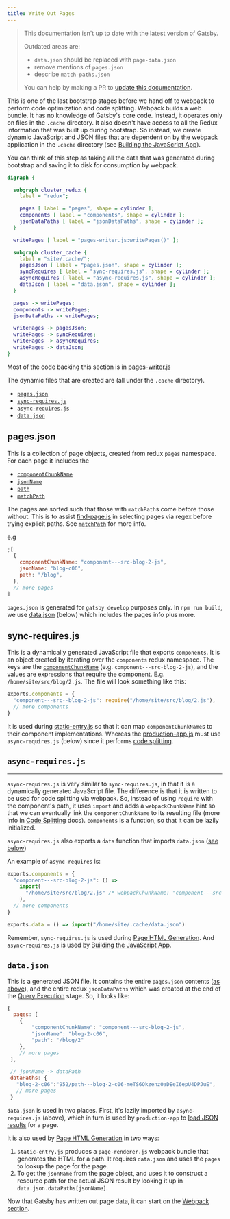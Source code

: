 ```yaml
---
title: Write Out Pages
---
```


> This documentation isn't up to date with the latest version of Gatsby.
>
> Outdated areas are:
>
> - `data.json` should be replaced with `page-data.json`
> - remove mentions of `pages.json`
> - describe `match-paths.json`
>
> You can help by making a PR to [update this documentation](https://github.com/gatsbyjs/gatsby/issues/14228).

This is one of the last bootstrap stages before we hand off to webpack to perform code optimization and code splitting. Webpack builds a web bundle. It has no knowledge of Gatsby's core code. Instead, it operates only on files in the `.cache` directory. It also doesn't have access to all the Redux information that was built up during bootstrap. So instead, we create dynamic JavaScript and JSON files that are dependent on by the webpack application in the `.cache` directory (see [Building the JavaScript App](/docs/production-app/)).

You can think of this step as taking all the data that was generated during bootstrap and saving it to disk for consumption by webpack.

```dot
digraph {

  subgraph cluster_redux {
    label = "redux";

    pages [ label = "pages", shape = cylinder ];
    components [ label = "components", shape = cylinder ];
    jsonDataPaths [ label = "jsonDataPaths", shape = cylinder ];
  }

  writePages [ label = "pages-writer.js:writePages()" ];

  subgraph cluster_cache {
    label = "site/.cache/";
    pagesJson [ label = "pages.json", shape = cylinder ];
    syncRequires [ label = "sync-requires.js", shape = cylinder ];
    asyncRequires [ label = "async-requires.js", shape = cylinder ];
    dataJson [ label = "data.json", shape = cylinder ];
  }

  pages -> writePages;
  components -> writePages;
  jsonDataPaths -> writePages;

  writePages -> pagesJson;
  writePages -> syncRequires;
  writePages -> asyncRequires;
  writePages -> dataJson;
}
```

Most of the code backing this section is in [pages-writer.js](https://github.com/gatsbyjs/gatsby/blob/master/packages/gatsby/src/internal-plugins/query-runner/pages-writer.js)

The dynamic files that are created are (all under the `.cache` directory).

- [`pages.json`](#pagesjson)
- [`sync-requires.js`](#sync-requiresjs)
- [`async-requires.js`](#async-requiresjs)
- [`data.json`](#datajson)

## pages.json

This is a collection of page objects, created from redux `pages` namespace. For each page it includes the

- [`componentChunkName`](/docs/gatsby-internals-terminology/#componentchunkname)
- [`jsonName`](/docs/gatsby-internals-terminology/#jsonname)
- [`path`](/docs/gatsby-internals-terminology/#path)
- [`matchPath`](/docs/gatsby-internals-terminology/#matchpath)

The pages are sorted such that those with `matchPath`s come before those without. This is to assist [find-page.js](https://github.com/gatsbyjs/gatsby/blob/master/packages/gatsby/cache-dir/find-page.js) in selecting pages via regex before trying explicit paths. See [`matchPath`](/docs/gatsby-internals-terminology/#matchpath) for more info.

e.g

```javascript
;[
  {
    componentChunkName: "component---src-blog-2-js",
    jsonName: "blog-c06",
    path: "/blog",
  },
  // more pages
]
```

`pages.json` is generated for `gatsby develop` purposes only. In `npm run build`, we use [data.json](/docs/write-pages/#datajson) (below) which includes the pages info plus more.

## sync-requires.js

This is a dynamically generated JavaScript file that exports `components`. It is an object created by iterating over the `components` redux namespace. The keys are the [`componentChunkName`](/docs/gatsby-internals-terminology/#componentchunkname) (e.g. `component---src-blog-2-js`), and the values are expressions that require the component. E.g. `/home/site/src/blog/2.js`. The file will look something like this:

```javascript
exports.components = {
  "component---src--blog-2-js": require("/home/site/src/blog/2.js"),
  // more components
}
```

It is used during [static-entry.js](https://github.com/gatsbyjs/gatsby/blob/master/packages/gatsby/cache-dir/static-entry.js) so that it can map `componentChunkName`s to their component implementations. Whereas the [production-app.js](https://github.com/gatsbyjs/gatsby/blob/master/packages/gatsby/cache-dir/production-app.js) must use `async-requires.js` (below) since it performs [code splitting](/docs/how-code-splitting-works/).

## `async-requires.js`

---

`async-requires.js` is very similar to `sync-requires.js`, in that it is a dynamically generated JavaScript file. The difference is that it is written to be used for code splitting via webpack. So, instead of using `require` with the component's path, it uses `import` and adds a `webpackChunkName` hint so that we can eventually link the `componentChunkName` to its resulting file (more info in [Code Splitting](/docs/how-code-splitting-works/) docs). `components` is a function, so that it can be lazily initialized.

`async-requires.js` also exports a `data` function that imports `data.json` ([see below](/docs/write-pages/#datajson))

An example of `async-requires` is:

```javascript
exports.components = {
  "component---src-blog-2-js": () =>
    import(
      "/home/site/src/blog/2.js" /* webpackChunkName: "component---src-blog-2-js" */
    ),
  // more components
}

exports.data = () => import("/home/site/.cache/data.json")
```

Remember, `sync-requires.js` is used during [Page HTML Generation](/docs/html-generation/). And `async-requires.js` is used by [Building the JavaScript App](/docs/production-app/).

## `data.json`

This is a generated JSON file. It contains the entire `pages.json` contents ([as above](/docs/write-pages/#pagesjson)), and the entire redux `jsonDataPaths` which was created at the end of the [Query Execution](/docs/query-execution/#save-query-results-to-redux-and-disk) stage. So, it looks like:

```javascript
{
  pages: [
    {
        "componentChunkName": "component---src-blog-2-js",
        "jsonName": "blog-2-c06",
        "path": "/blog/2"
    },
    // more pages
 ],

 // jsonName -> dataPath
 dataPaths: {
   "blog-2-c06":"952/path---blog-2-c06-meTS6Okzenz0aDEeI6epU4DPJuE",
   // more pages
 }
```

`data.json` is used in two places. First, it's lazily imported by `async-requires.js` (above), which in turn is used by `production-app` to [load JSON results](/docs/production-app/#load-page-resources) for a page.

It is also used by [Page HTML Generation](/docs/html-generation/) in two ways:

1. `static-entry.js` produces a `page-renderer.js` webpack bundle that generates the HTML for a path. It requires `data.json` and uses the `pages` to lookup the page for the page.
2. To get the `jsonName` from the page object, and uses it to construct a resource path for the actual JSON result by looking it up in `data.json.dataPaths[jsonName]`.

Now that Gatsby has written out page data, it can start on the [Webpack section](/docs/webpack-and-ssr/).
